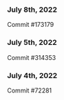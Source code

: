 ### July 8th, 2022

Commit #173179

### July 5th, 2022

Commit #314353


### July 4th, 2022

Commit #72281
